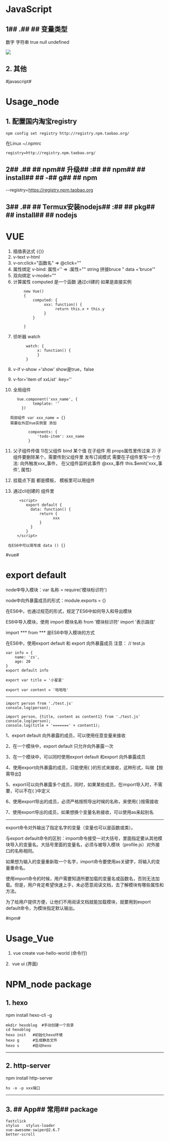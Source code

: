 # JavaScript
## 1## .##  ## 变量类型
数字
字符串
true
null
undefined

![](/storage/emulated/0/Android/data/com.colanotes.android/notes/7333c691-6d3c-3f91-84b0-f8e579909cc1.textbundle/assets/Screenshot_2020-02-08-07-29-07-644_org.geekbang.geekTime.jpg)



## 2. 其他


#javascript#

# Usage_node 
## 1. 配置国内淘宝registry

```
npm config set registry http://registry.npm.taobao.org/
```
 
 在Linux ~/.npmrc
```
registry=http://registry.npm.taobao.org/
```

## 2## .##  ## npm## 升级## :##  ## npm##  ## install##  ## -## g##  ## npm

--registry=https://registry.npm.taobao.org


## 3## .##  ## Termux安装nodejs## :##  ## pkg##  ## install##  ## nodejs

# VUE
1. 插值表达式 {{}}
2. v-text   v-html
3. v-on:click="函数名"  => @click=""
4. 属性绑定 v-bind: 属性='' => :属性=""
    string 拼接bruce  " data +'bruce'"
5. 双向绑定 v-model=""
6. 计算属性 
        computed 是一个函数 通过cli建的
        如果是直接实例
```
        new Vue()
        {
            computed: {
                 xxx: function() {
                      return this.x + this.y
                 }
            }

        }
```


7. 侦听器 watch
```
         watch: {
              x: function() {
              }
         }
```

8. v-if    v-show     ='show'  show是true，false

9. v-for='item of xxList' :key=''

10. 全局组件 
```
     Vue.component('xxx_name', {
            template: ''
       })
```

      局部组件 var xxx_name = {}
      需要在外层Vue实例里 添加
```
          components: {
              'todo-item': xxx_name
          }
```
11. 父子组件传值
     1)在父组件 bind 某个值
        在子组件 用 props属性里传过来
     2) 子组件要删除某个，需要传到父组件里
          发布订阅模式
          需要在子组件里写一个方法:
          向外触发xxx_事件， 在父组件监听此事件    @xxx_事件
          this.$emit('xxx_事件', 属性)
12. 挂载点下面 都是模板， 模板里可以用组件


13.  通过cli创建的
      组件里 
```
      <script>
         export default {
           data: function() {
               return { 
                     xxx
               }
           }
         }
     </script>
```
     在ES6中可以简写成 data () {}

#vue#
# export default
node中导入模块：var 名称 = require('模块标识符')

node中向外暴露成员的形式：module.exports = {}

在ES6中，也通过规范的形式，规定了ES6中如何导入和导出模块

ES6中导入模块，使用 import 模块名称 from '模块标识符'    import '表示路径'

import *** from *** 是ES6中导入模块的方式

在ES6中，使用export default 和 export 向外暴露成员
注意：
// test.js
```
var info = {
    name: 'zs',
    age: 20
}
export default info
 
export var title = '小星星'
 
export var content = '哈哈哈'
```
- - -
```
import person from './test.js'
console.log(person);

import person, {title, content as content1} from './test.js'
console.log(person);
console.log(title + '=======' + content1);
```

1、export default 向外暴露的成员，可以使用任意变量来接收

2、在一个模块中，export default 只允许向外暴露一次

3、在一个模块中，可以同时使用export default 和export 向外暴露成员

4、使用export向外暴露的成员，只能使用{  }的形式来接收，这种形式，叫做【按需导出】

5、export可以向外暴露多个成员，同时，如果某些成员，在import导入时，不需要，可以不在{ }中定义

6、使用export导出的成员，必须严格按照导出时候的名称，来使用{ }按需接收

7、使用export导出的成员，如果想换个变量名称接收，可以使用as来起别名
- - -
export命令对外输出了指定名字的变量（变量也可以是函数或类）。

与export default命令的区别：import命令接受一对大括号，里面指定要从其他模块导入的变量名。大括号里面的变量名，必须与被导入模块（profile.js）对外接口的名称相同。

如果想为输入的变量重新取一个名字，import命令要使用as关键字，将输入的变量重命名。

使用import命令的时候，用户需要知道所要加载的变量名或函数名，否则无法加载。但是，用户肯定希望快速上手，未必愿意阅读文档，去了解模块有哪些属性和方法。

为了给用户提供方便，让他们不用阅读文档就能加载模块，就要用到export default命令，为模块指定默认输出。

#npm#
# Usage_Vue

1. vue create vue-hello-world (命令行)

2.  vue ui (界面)
# NPM_node package

## 1. hexo
npm install hexo-cli -g

```
mkdir hexoblog  #手动创建一个目录
cd hexoblog  
hexo init   #初始化hexo环境
hexo g      #生成静态文件
hexo s      #启动hexo
```

- - -
## 2. http-server
npm install http-server

```
hs -o -p xxx端口
```

- - -
## 3. ## App## 常用## package

```
fastclick
stylus   stylus-loader
vue-awesome-swiper@2.6.7
better-scroll
```


